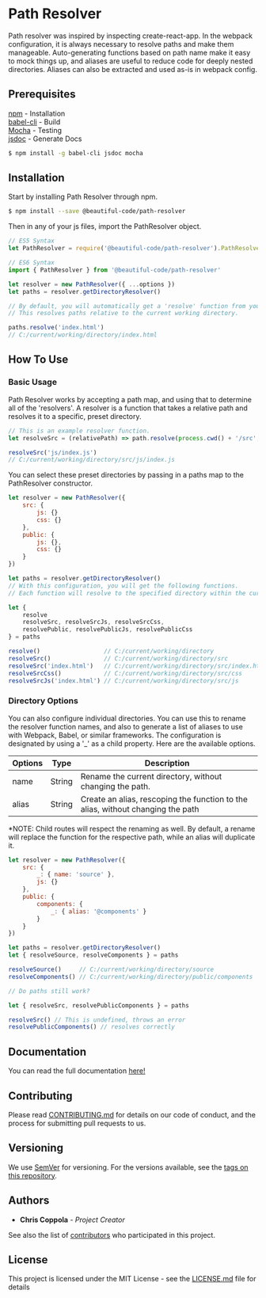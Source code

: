 # Path Resolver

Path resolver was inspired by inspecting create-react-app. In the webpack configuration, it is always necessary to resolve paths and make them manageable. Auto-generating functions based on path name make it easy to mock things up, and aliases are useful to reduce code for deeply nested directories. Aliases can also be extracted and used as-is in webpack config.

## Prerequisites

[npm](https://www.npmjs.com/) - Installation  
[babel-cli](https://github.com/babel/babel/tree/master/packages/babel-cli) - Build  
[Mocha](https://github.com/mochajs/mocha) - Testing  
[jsdoc](https://github.com/jsdoc3/jsdoc) - Generate Docs

```bash
$ npm install -g babel-cli jsdoc mocha
```

## Installation

Start by installing Path Resolver through npm.
```bash
$ npm install --save @beautiful-code/path-resolver
```

Then in any of your js files, import the PathResolver object.
```js
// ES5 Syntax
let PathResolver = require('@beautiful-code/path-resolver').PathResolver

// ES6 Syntax
import { PathResolver } from '@beautiful-code/path-resolver'

let resolver = new PathResolver({ ...options })
let paths = resolver.getDirectoryResolver()

// By default, you will automatically get a 'resolve' function from your path resolver.
// This resolves paths relative to the current working directory.

paths.resolve('index.html')
// C:/current/working/directory/index.html
```

## How To Use

### Basic Usage

Path Resolver works by accepting a path map, and using that to determine all of the 'resolvers'. A resolver is a function that takes a relative path and resolves it to a specific, preset directory.

```js
// This is an example resolver function.
let resolveSrc = (relativePath) => path.resolve(process.cwd() + '/src', relativePath)

resolveSrc('js/index.js')
// C:/current/working/directory/src/js/index.js
```

You can select these preset directories by passing in a paths map to the PathResolver constructor.

```js 
let resolver = new PathResolver({
    src: {
        js: {}
        css: {}
    },
    public: {
        js: {},
        css: {}
    }
})

let paths = resolver.getDirectoryResolver()
// With this configuration, you will get the following functions.
// Each function will resolve to the specified directory within the current working directory. The 'resolve' function will resolve to the current working directory.

let {
    resolve
    resolveSrc, resolveSrcJs, resolveSrcCss,
    resolvePublic, resolvePublicJs, resolvePublicCss
} = paths

resolve()                  // C:/current/working/directory
resolveSrc()               // C:/current/working/directory/src
resolveSrc('index.html')   // C:/current/working/directory/src/index.html
resolveSrcCss()            // C:/current/working/directory/src/css
resolveSrcJs('index.html') // C:/current/working/directory/src/js
```

### Directory Options

You can also configure individual directories. You can use this to rename the resolver function names, and also to generate a list of aliases to use with Webpack, Babel, or similar frameworks. The configuration is designated by using a '_' as a child property. Here are the available options.

| Options | Type       | Description                                                                     |
| ------- | ---------- | ------------------------------------------------------------------------------- |
| name    | String     | Rename the current directory, without changing the path.                        |
| alias   | String     | Create an alias, rescoping the function to the alias, without changing the path |

*NOTE: Child routes will respect the renaming as well. By default, a rename will replace the function for the respective path, while an alias will duplicate it.

```js
let resolver = new PathResolver({
    src: {
        _: { name: 'source' },
        js: {}
    },
    public: {
        components: { 
            _: { alias: '@components' }
        }
    }
})

let paths = resolver.getDirectoryResolver()
let { resolveSource, resolveComponents } = paths

resolveSource()     // C:/current/working/directory/source
resolveComponents() // C:/current/working/directory/public/components

// Do paths still work?

let { resolveSrc, resolvePublicComponents } = paths

resolveSrc() // This is undefined, throws an error
resolvePublicComponents() // resolves correctly

```

## Documentation

You can read the full documentation [here!](https://mynamereallysux.github.io/path-resolver/)

## Contributing

Please read [CONTRIBUTING.md](CONTRIBUTING.md) for details on our code of conduct, and the process for submitting pull requests to us.

## Versioning

We use [SemVer](http://semver.org/) for versioning. For the versions available, see the [tags on this repository](https://github.com/your/project/tags).

## Authors

* **Chris Coppola** - *Project Creator*

See also the list of [contributors](https://github.com/MyNameReallySux/path-resolver/graphs/contributors) who participated in this project.

## License

This project is licensed under the MIT License - see the [LICENSE.md](LICENSE.md) file for details